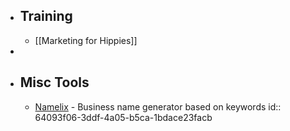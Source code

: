 - ## Training
	- [[Marketing for Hippies]]
-
- ## Misc Tools
	- [Namelix](https://namelix.com/) - Business name generator based on keywords
	  id:: 64093f06-3ddf-4a05-b5ca-1bdace23facb